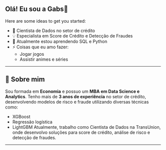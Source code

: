 ## Olá! Eu sou a Gabs👋


Here are some ideas to get you started:

- 🔭 Cientista de Dados no setor de crédito
- 💡 Especialista em Score de Crédito e Detecção de Fraudes
- 🌱 Atualmente estou aprendendo SQL e Python
- ⚡ Coisas que eu amo fazer:
  - Jogar jogos
  - Assistir animes e séries

---

## 🚀 Sobre mim  
Sou formada em **Economia** e possuo um **MBA em Data Science e Analytics**. Tenho mais de **3 anos de experiência** no setor de crédito, desenvolvendo modelos de risco e fraude utilizando diversas técnicas como:
- XGBoost
- Regressão logística
- LightGBM
Atualmente, trabalho como Cientista de Dados na TransUnion, onde desenvolvo soluções para score de crédito, análise de risco e detecção de fraudes.  

---
